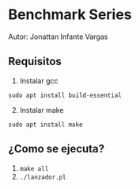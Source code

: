 # Benchmark Series
Autor: Jonattan Infante Vargas

## Requisitos
1. Instalar gcc 
```
sudo apt install build-essential
```
2. Instalar make 
```
sudo apt install make
```
## ¿Como se ejecuta?
1. ```make all```
2. ```./lanzador.pl``` 
